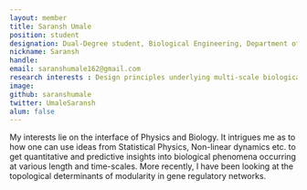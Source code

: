 ```yaml
---
layout: member
title: Saransh Umale
position: student
designation: Dual-Degree student, Biological Engineering, Department of Biotechnology, Bhupat & Jyoti Mehta School of Biosciences
nickname: Saransh
handle: 
email: saranshumale162@gmail.com
research interests : Design principles underlying multi-scale biological phenomena, Non-linear dynamics of biochemical systems
image:
github: saranshumale
twitter: UmaleSaransh
alum: false
---
```


My interests lie on the interface of Physics and Biology. It intrigues me as to how one can use ideas from Statistical Physics, Non-linear dynamics etc. to get quantitative and predictive insights into biological phenomena occurring at various length and time-scales. More recently, I have been looking at the topological determinants of modularity in gene regulatory networks.
